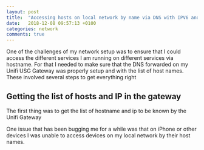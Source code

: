 ```yaml
---
layout: post
title:  "Accessing hosts on local network by name via DNS with IPV6 and Unifi USG Gateway"
date:   2018-12-08 09:57:13 +0100
categories: network
comments: true
---
```


One of the challenges of my network setup was to ensure that I could access the different services I am running on different services via hostname. For that I needed to make sure that the DNS forwarded on my Unifi USG Gateway was properly setup and with the list of host names. These involved several steps to get everything right

## Getting the list of hosts and IP in the gateway

The first thing was to get the list of hostname and ip to be known by the Unifi Gateway

One issue that has been bugging me for a while was that on iPhone or other devices I was unable to access devices on my local network by their host names.


